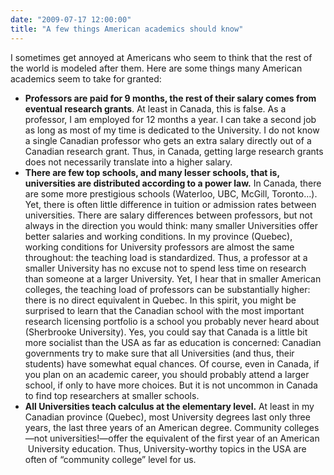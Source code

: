 ```yaml
---
date: "2009-07-17 12:00:00"
title: "A few things American academics should know"
---
```




I sometimes get annoyed at Americans who seem to think that the rest of the world is modeled after them. Here are some things many American academics seem to take for granted:

- __Professors are paid for 9 months, the rest of their salary comes from eventual research grants__. At least in Canada, this is false. As a professor, I am employed for 12 months a year. I can take a second job as long as most of my time is dedicated to the University. I do not know a single Canadian professor who gets an extra salary directly out of a Canadian research grant. Thus, in Canada, getting large research grants does not necessarily translate into a higher salary.
- __There are few top schools, and many lesser schools, that is, universities are distributed according to a power law.__ In Canada, there are some more prestigious schools (Waterloo, UBC, McGill, Toronto&hellip;). Yet, there is often little difference in tuition or admission rates between universities. There are salary differences between professors, but not always in the direction you would think: many smaller Universities offer better salaries and working conditions. In my province (Quebec), working conditions for University professors are almost the same throughout: the teaching load is standardized. Thus, a professor at a smaller University has no excuse not to spend less time on research than someone at a larger University. Yet, I hear that in smaller American colleges, the teaching load of professors can be substantially higher: there is no direct equivalent in Quebec. In this spirit, you might be surprised to learn that the Canadian school with the most important research licensing portfolio is a school you probably never heard about (Sherbrooke University). Yes, you could say that Canada is a little bit more socialist than the USA as far as education is concerned: Canadian governments try to make sure that all Universities (and thus, their students) have somewhat equal chances. Of course, even in Canada, if you plan on an academic career, you should probably attend a larger school, if only to have more choices. But it is not uncommon in Canada to find top researchers at smaller schools.
- __All Universities teach calculus at the elementary level.__ At least in my Canadian province (Quebec), most University degrees last only three years, the last three years of an American degree. Community colleges&mdash;not universities!&mdash;offer the equivalent of the first year of an American  University education. Thus, University-worthy topics in the USA are often of &ldquo;community college&rdquo; level for us.


